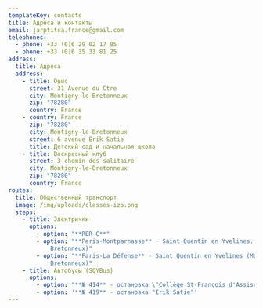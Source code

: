 ```yaml
---
templateKey: contacts
title: Адреса и контакты
email: jarptitsa.france@gmail.com
telephones:
  - phone: +33 (0)6 29 02 17 85
  - phone: +33 (0)6 35 33 81 25
address:
  title: Адреса
  address:
    - title: Офис
      street: 31 Avenue du Ctre
      city: Montigny-le-Bretonneux
      zip: "78280"
      country: France
    - country: France
      zip: "78280"
      city: Montigny-le-Bretonneux
      street: 6 avenue Erik Satie
      title: Детский сад и начальная школа
    - title: Воскресный клуб
      street: 3 chemin des salitaire
      city: Montigny-le-Bretonneux
      zip: "78280"
      country: France
routes:
  title: Общественный транспорт
  image: /img/uploads/classes-izo.png
  steps:
    - title: Электрички
      options:
        - option: "**RER C**"
        - option: "**Paris-Montparnasse** - Saint Quentin en Yvelines. (Montigny le
            Bretonneux)"
        - option: "**Paris-La Défense** - Saint Quentin en Yvelines (Montigny le
            Bretonneux)"
    - title: Автобусы (SQYBus)
      options:
        - option: "**№ 414** - остановка \"Collège St-François d'Assise\""
        - option: '**№ 419** - остановка "Erik Satie"'
---
```

